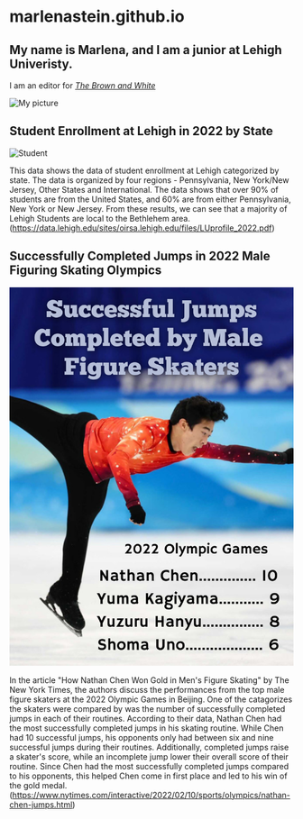 # marlenastein.github.io

## My name is Marlena, and I am a junior at Lehigh Univeristy.

I am an editor for [_The Brown and White_](https://thebrownandwhite.com/?s=marlena+stein)

![My picture](https://github.com/marlenastein/marlenastein.github.io/blob/main/Stein%20Marlena%20mug%20fa23%20001.JPG?raw=true)

## Student Enrollment at Lehigh in 2022 by State
![Student](https://github.com/marlenastein/marlenastein.github.io/blob/main/Student.png?raw=true)

This data shows the data of student enrollment at Lehigh categorized by state. The data is organized by four regions - Pennsylvania, New York/New Jersey, Other States and International. The data shows that over 90% of students are from the United States, and 60% are from either Pennsylvania, New York or New Jersey. From these results, we can see that a majority of Lehigh Students are local to the Bethlehem area. (https://data.lehigh.edu/sites/oirsa.lehigh.edu/files/LUprofile_2022.pdf)

## Successfully Completed Jumps in 2022 Male Figuring Skating Olympics
![Skating](https://github.com/marlenastein/marlenastein.github.io/blob/main/Skating.png?raw=true)

In the article "How Nathan Chen Won Gold in Men's Figure Skating" by The New York Times, the authors discuss the performances from the top male figure skaters at the 2022 Olympic Games in Beijing. One of the catagorizes the skaters were compared by was the number of successfully completed jumps in each of their routines. According to their data, Nathan Chen had the most successfully completed jumps in his skating routine. While Chen had 10 successful jumps, his opponents only had between six and nine successful jumps during their routines. Additionally, completed jumps raise a skater's score, while an incomplete jump lower their overall score of their routine. Since Chen had the most successfully completed jumps compared to his opponents, this helped Chen come in first place and led to his win of the gold medal. (https://www.nytimes.com/interactive/2022/02/10/sports/olympics/nathan-chen-jumps.html)
